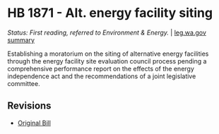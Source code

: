 # HB 1871 - Alt. energy facility siting
*Status: First reading, referred to Environment & Energy.* | [leg.wa.gov summary](https://app.leg.wa.gov/billsummary?BillNumber=1871&Year=2021)

Establishing a moratorium on the siting of alternative energy facilities through the energy facility site evaluation council process pending a comprehensive performance report on the effects of the energy independence act and the recommendations of a joint legislative committee.

## Revisions
* [Original Bill](1/)